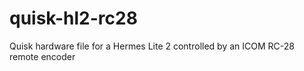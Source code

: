 # quisk-hl2-rc28
Quisk hardware file for a Hermes Lite 2 controlled by an ICOM RC-28 remote encoder
